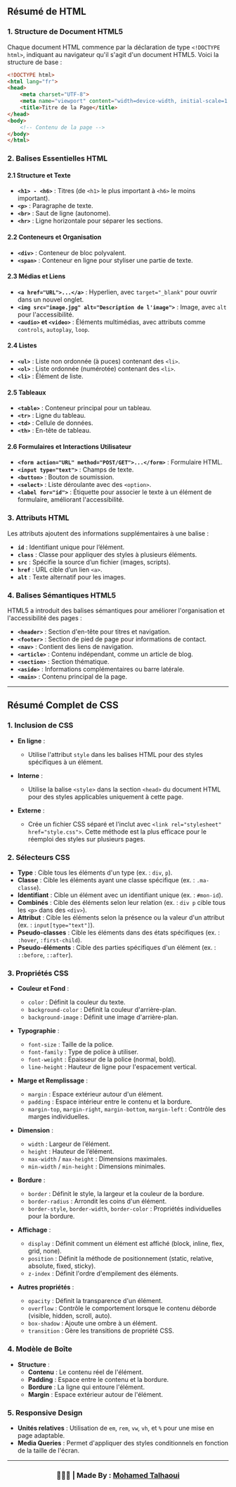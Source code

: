 ## Résumé de HTML

### 1. Structure de Document HTML5

Chaque document HTML commence par la déclaration de type `<!DOCTYPE html>`, indiquant au navigateur qu'il s'agit d'un document HTML5. Voici la structure de base :

```html
<!DOCTYPE html>
<html lang="fr">
<head>
    <meta charset="UTF-8">
    <meta name="viewport" content="width=device-width, initial-scale=1.0">
    <title>Titre de la Page</title>
</head>
<body>
    <!-- Contenu de la page -->
</body>
</html>
```

### 2. Balises Essentielles HTML

#### 2.1 Structure et Texte
- **`<h1> - <h6>`** : Titres (de `<h1>` le plus important à `<h6>` le moins important).
- **`<p>`** : Paragraphe de texte.
- **`<br>`** : Saut de ligne (autonome).
- **`<hr>`** : Ligne horizontale pour séparer les sections.

#### 2.2 Conteneurs et Organisation
- **`<div>`** : Conteneur de bloc polyvalent.
- **`<span>`** : Conteneur en ligne pour styliser une partie de texte.

#### 2.3 Médias et Liens
- **`<a href="URL">...</a>`** : Hyperlien, avec `target="_blank"` pour ouvrir dans un nouvel onglet.
- **`<img src="image.jpg" alt="Description de l'image">`** : Image, avec `alt` pour l'accessibilité.
- **`<audio>` et `<video>`** : Éléments multimédias, avec attributs comme `controls`, `autoplay`, `loop`.

#### 2.4 Listes
- **`<ul>`** : Liste non ordonnée (à puces) contenant des `<li>`.
- **`<ol>`** : Liste ordonnée (numérotée) contenant des `<li>`.
- **`<li>`** : Élément de liste.

#### 2.5 Tableaux
- **`<table>`** : Conteneur principal pour un tableau.
- **`<tr>`** : Ligne du tableau.
- **`<td>`** : Cellule de données.
- **`<th>`** : En-tête de tableau.

#### 2.6 Formulaires et Interactions Utilisateur
- **`<form action="URL" method="POST/GET">...</form>`** : Formulaire HTML.
- **`<input type="text">`** : Champs de texte.
- **`<button>`** : Bouton de soumission.
- **`<select>`** : Liste déroulante avec des `<option>`.
- **`<label for="id">`** : Étiquette pour associer le texte à un élément de formulaire, améliorant l'accessibilité.

### 3. Attributs HTML

Les attributs ajoutent des informations supplémentaires à une balise :

- **`id`** : Identifiant unique pour l’élément.
- **`class`** : Classe pour appliquer des styles à plusieurs éléments.
- **`src`** : Spécifie la source d’un fichier (images, scripts).
- **`href`** : URL cible d’un lien `<a>`.
- **`alt`** : Texte alternatif pour les images.

### 4. Balises Sémantiques HTML5

HTML5 a introduit des balises sémantiques pour améliorer l'organisation et l'accessibilité des pages :

- **`<header>`** : Section d'en-tête pour titres et navigation.
- **`<footer>`** : Section de pied de page pour informations de contact.
- **`<nav>`** : Contient des liens de navigation.
- **`<article>`** : Contenu indépendant, comme un article de blog.
- **`<section>`** : Section thématique.
- **`<aside>`** : Informations complémentaires ou barre latérale.
- **`<main>`** : Contenu principal de la page.

<hr>

## Résumé Complet de CSS

### 1. Inclusion de CSS
- **En ligne** : 
  - Utilise l'attribut `style` dans les balises HTML pour des styles spécifiques à un élément.
  
- **Interne** : 
  - Utilise la balise `<style>` dans la section `<head>` du document HTML pour des styles applicables uniquement à cette page.
  
- **Externe** : 
  - Crée un fichier CSS séparé et l'inclut avec `<link rel="stylesheet" href="style.css">`. Cette méthode est la plus efficace pour le réemploi des styles sur plusieurs pages.

### 2. Sélecteurs CSS
- **Type** : Cible tous les éléments d'un type (ex. : `div`, `p`).
- **Classe** : Cible les éléments ayant une classe spécifique (ex. : `.ma-classe`).
- **Identifiant** : Cible un élément avec un identifiant unique (ex. : `#mon-id`).
- **Combinés** : Cible des éléments selon leur relation (ex. : `div p` cible tous les `<p>` dans des `<div>`).
- **Attribut** : Cible les éléments selon la présence ou la valeur d'un attribut (ex. : `input[type="text"]`).
- **Pseudo-classes** : Cible les éléments dans des états spécifiques (ex. : `:hover`, `:first-child`).
- **Pseudo-éléments** : Cible des parties spécifiques d'un élément (ex. : `::before`, `::after`).

### 3. Propriétés CSS
- **Couleur et Fond** :
  - `color` : Définit la couleur du texte.
  - `background-color` : Définit la couleur d'arrière-plan.
  - `background-image` : Définit une image d'arrière-plan.

- **Typographie** :
  - `font-size` : Taille de la police.
  - `font-family` : Type de police à utiliser.
  - `font-weight` : Épaisseur de la police (normal, bold).
  - `line-height` : Hauteur de ligne pour l'espacement vertical.

- **Marge et Remplissage** :
  - `margin` : Espace extérieur autour d'un élément.
  - `padding` : Espace intérieur entre le contenu et la bordure.
  - `margin-top`, `margin-right`, `margin-bottom`, `margin-left` : Contrôle des marges individuelles.

- **Dimension** :
  - `width` : Largeur de l’élément.
  - `height` : Hauteur de l’élément.
  - `max-width` / `max-height` : Dimensions maximales.
  - `min-width` / `min-height` : Dimensions minimales.

- **Bordure** :
  - `border` : Définit le style, la largeur et la couleur de la bordure.
  - `border-radius` : Arrondit les coins d'un élément.
  - `border-style`, `border-width`, `border-color` : Propriétés individuelles pour la bordure.

- **Affichage** :
  - `display` : Définit comment un élément est affiché (block, inline, flex, grid, none).
  - `position` : Définit la méthode de positionnement (static, relative, absolute, fixed, sticky).
  - `z-index` : Définit l'ordre d'empilement des éléments.

- **Autres propriétés** :
  - `opacity` : Définit la transparence d'un élément.
  - `overflow` : Contrôle le comportement lorsque le contenu déborde (visible, hidden, scroll, auto).
  - `box-shadow` : Ajoute une ombre à un élément.
  - `transition` : Gère les transitions de propriété CSS.

### 4. Modèle de Boîte
- **Structure** :
  - **Contenu** : Le contenu réel de l'élément.
  - **Padding** : Espace entre le contenu et la bordure.
  - **Bordure** : La ligne qui entoure l'élément.
  - **Margin** : Espace extérieur autour de l'élément.

### 5. Responsive Design
- **Unités relatives** : Utilisation de `em`, `rem`, `vw`, `vh`, et `%` pour une mise en page adaptable.
- **Media Queries** : Permet d'appliquer des styles conditionnels en fonction de la taille de l'écran.


<hr>
<h3 align="center"> 🧑🏻‍💻 | Made By : <a href="https://github.com/mohamedtalhaouii" target="_blank">Mohamed Talhaoui</a></h3>
